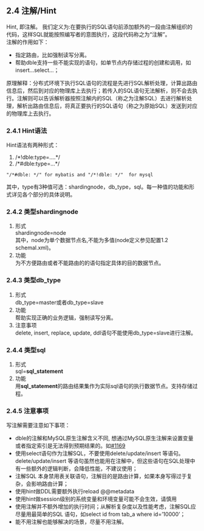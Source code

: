 ## 2.4 注解/Hint
Hint, 即注解。 我们定义为:在要执行的SQL语句前添加额外的一段由注解组织的代码，这样SQL就能按照编写者的意图执行，这段代码称之为“注解”。    
注解的作用如下：  

+ 指定路由，比如强制读写分离。
+ 帮助dble支持一些不能实现的语句，如单节点内存储过程的创建和调用，如insert…select…；


原理解释：分布式环境下执行SQL语句的流程是先进行SQL解析处理，计算出路由信息后，然后到对应的物理库上去执行；若传入的SQL语句无法解析，则不会去执行。注解则可以告诉解析器按照注解内的SQL（称之为注解SQL）去进行解析处理，解析出路由信息后，将真正要执行的SQL语句（称之为原始SQL）发送到对应的物理库上去执行。


### 2.4.1  Hint语法

Hint语法有两种形式：

1.  /\*!dble:type=....*/
2.  /\*#dble:type=...*/

```
"/*#dble: */" for mybatis and "/*!dble: */"  for mysql
```

其中，type有3种值可选：shardingnode，db_type，sql。每一种值的功能和形式详见各个部分的具体说明。

### 2.4.2  类型shardingnode

1.  形式  
    shardingnode=node  
    其中，node为单个数据节点名,不能为多值(node定义参见配置1.2 schemal.xml)。
2.  功能  
    为不方便路由或者不能路由的的语句指定具体的目的数据节点。

### 2.4.3  类型db_type

1.  形式  
    db_type=master或者db_type=slave
2.  功能  
    帮助实现正确的业务逻辑，强制读写分离。
3.  注意事项  
    delete, insert, replace, update, ddl语句不能使用db_type=slave进行注解。


### 2.4.4  类型sql

1.  形式  
    sql=**sql_statement**  
2.  功能  
    用**sql_statement**的路由结果集作为实际sql语句的执行数据节点。支持存储过程。


### 2.4.5 注意事项
写注解需要注意如下事项：  
+ dble的注解和MySQL原生注解含义不同, 想通过MySQL原生注解来设置变量或者指定索引是无法得到预期结果的。如[#1169](https://github.com/actiontech/dble/issues/1169)   
+ 使用select语句作为注解SQL，不要使用delete/update/insert 等语句。  delete/update/insert 等语句虽然也能用在注解中，但这些语句在SQL处理中有一些额外的逻辑判断，会降低性能，不建议使用；  
+ 注解SQL 本身禁用表关联语句，注解目的是路由计算，如果本身写得过于复杂，会影响路由计算；  
+ 使用hint做DDL需要额外执行reload @@metadata  
+ 使用hint做session级别的系统变量和环境变量可能不会生效，请慎用  
+ 使用注解并不额外增加的执行时间；从解析复杂度以及性能考虑，注解SQL应尽量用最简单的SQL 语句，如select id from tab_a where id=’10000’；
+ 能不用注解也能够解决的场景，尽量不用注解。  



